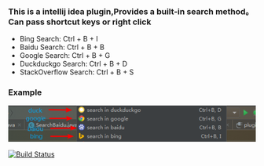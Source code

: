 ### This is a intellij idea plugin,Provides a built-in search method。Can pass shortcut keys or right click
- Bing Search: Ctrl + B + I
- Baidu Search: Ctrl + B + B
- Google Search: Ctrl + B + G
- Duckduckgo Search: Ctrl + B + D
- StackOverflow Search: Ctrl + B + S

### Example

![example](src/img/BrowserSearch.png)

[![Build Status](https://travis-ci.org/727474430/Apache-POI.svg?branch=master)](https://travis-ci.org/727474430/Apache-POI)

